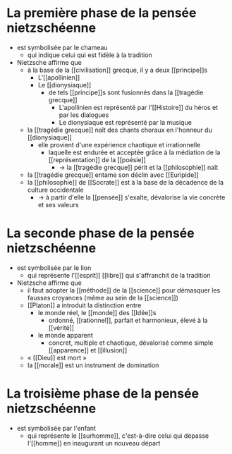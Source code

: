 # La première phase de la pensée nietzschéenne

- est symbolisée par le chameau
  - qui indique celui qui est fidèle à la tradition
- Nietzsche affirme que
  - à la base de la [[civilisation]] grecque, il y a deux [[principe]]s
    - L’[[apollinien]]
    - Le [[dionysiaque]]
	    - de tels [[principe]]s sont fusionnés dans la [[tragédie grecque]]
			- L'apollinien est représenté par l'[[Histoire]] du héros et par les dialogues
			- Le dionysiaque est représenté par la musique
  - la [[tragédie grecque]] naît des chants choraux en l'honneur du [[dionysiaque]]
    - elle provient d'une expérience chaotique et irrationnelle
      - laquelle est endurée et acceptée grâce à la médiation de la [[représentation]] de la [[poésie]]
        - → la [[tragédie grecque]] périt et la [[philosophie]] naît
  - la [[tragédie grecque]] entame son déclin avec [[Euripide]]
  - la [[philosophie]] de [[Socrate]] est à la base de la décadence de la culture occidentale
    - → à partir d'elle la [[pensée]] s'exalte, dévalorise la vie concrète et ses valeurs

# La seconde phase de la pensée nietzschéenne

- est symbolisée par le lion
  - qui représente l'[[esprit]] [[libre]] qui s'affranchit de la tradition
- Nietzsche affirme que
  - il faut adopter la [[méthode]] de la [[science]] pour démasquer les fausses croyances (même au sein de la [[science]])
  - [[Platon]] a introduit la distinction entre
    - le monde réel, le [[monde]] des [[Idée]]s
      - ordonné, [[rationnel]], parfait et harmonieux, élevé à la [[vérité]]
    - le monde apparent
      - concret, multiple et chaotique, dévalorisé comme simple [[apparence]] et [[illusion]]
  - « [[Dieu]] est mort »
  - la [[morale]] est un instrument de domination

# La troisième phase de la pensée nietzschéenne

- est symbolisée par l'enfant
  - qui représente le [[surhomme]], c'est-à-dire celui qui dépasse l'[[homme]] en inaugurant un nouveau départ